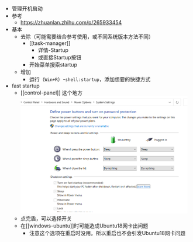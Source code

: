 - 管理开机启动
- 参考
  - https://zhuanlan.zhihu.com/p/265933454
- 基本
  - 去除（可能需要结合参考使用，或不同系统版本方法不同）
    - [[task-manager]]
      - 详情-Startup
      - 或直接Startup按钮
    - 开始菜单搜索startup
  - 增加
    - 运行（`Win+R`）-`shell:startup`，添加想要的快捷方式
- fast startup
  - [[control-panel]] 这个地方![](fast-startup.png)
  - 点完盾，可以选择开关
  - 在[[windows-ubuntu]]时可能造成Ubuntu18网卡出问题
    - 注意这个选项在重启时没用。所以重启也不会引发Ubuntu18网卡问题